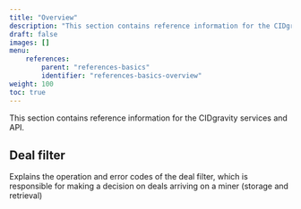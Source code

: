 ```yaml
---
title: "Overview"
description: "This section contains reference information for the CIDgravity services and API."
draft: false
images: []
menu:
    references:
        parent: "references-basics"
        identifier: "references-basics-overview"
weight: 100
toc: true
---
```


This section contains reference information for the CIDgravity services and API.

## Deal filter

Explains the operation and error codes of the deal filter, which is responsible for making a decision on deals arriving on a miner (storage and retrieval)